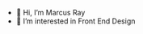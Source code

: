 - 👋 Hi, I’m Marcus Ray
- 👀 I’m interested in Front End Design

<!---
itsnotstarburst/itsnotstarburst is a ✨ special ✨ repository because its `README.md` (this file) appears on your GitHub profile.
You can click the Preview link to take a look at your changes.
--->
